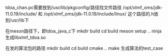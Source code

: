 tdoa_chan.pc需要放到/usr/lib/pkgconfig/路径找文件路径
/opt/xlmf_oms/jdk-11.0.19/include/
和
/opt/xlmf_oms/jdk-11.0.19/include/linux/
这个路径的.h放到/usr/lib下

在meson路径下，即tdoa_java_c下
mkdir build
cd build
meson setup ..
ninja
生成libxlmf_tdoa.so

在发的算法包的路径
mkdir build
cd build
cmake ..
make
生成算法的test_case